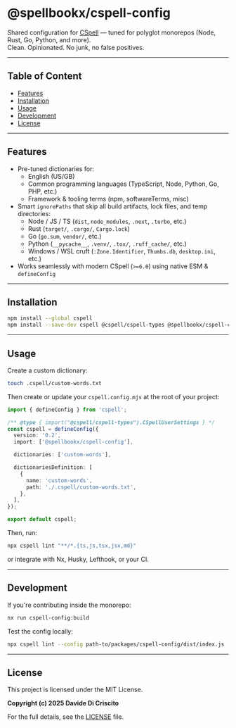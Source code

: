 # @spellbookx/cspell-config

Shared configuration for [CSpell](https://cspell.org) — tuned for polyglot monorepos (Node, Rust, Go, Python, and more).  
Clean. Opinionated. No junk, no false positives.

---

## Table of Content

- [Features](#features)
- [Installation](#installation)
- [Usage](#usage)
- [Development](#development)
- [License](#license)

---

## Features

- Pre-tuned dictionaries for:
  - English (US/GB)
  - Common programming languages (TypeScript, Node, Python, Go, PHP, etc.)
  - Framework & tooling terms (npm, softwareTerms, misc)
- Smart `ignorePaths` that skip all build artifacts, lock files, and temp directories:
  - Node / JS / TS (`dist`, `node_modules`, `.next`, `.turbo`, etc.)
  - Rust (`target/`, `.cargo/`, `Cargo.lock`)
  - Go (`go.sum`, `vendor/`, etc.)
  - Python (`__pycache__`, `.venv/`, `.tox/`, `.ruff_cache/`, etc.)
  - Windows / WSL cruft (`:Zone.Identifier`, `Thumbs.db`, `desktop.ini`, etc.)
- Works seamlessly with modern CSpell (`>=6.0`) using native ESM & `defineConfig`

---

## Installation

```bash
npm install --global cspell
npm install --save-dev cspell @cspell/cspell-types @spellbookx/cspell-config
```

---

## Usage

Create a custom dictionary:

```bash
touch .cspell/custom-words.txt
```

Then create or update your `cspell.config.mjs` at the root of your project:

```ts
import { defineConfig } from 'cspell';

/** @type { import("@cspell/cspell-types").CSpellUserSettings } */
const cspell = defineConfig({
  version: '0.2',
  import: ['@spellbookx/cspell-config'],

  dictionaries: ['custom-words'],

  dictionariesDefinition: [
    {
      name: 'custom-words',
      path: './.cspell/custom-words.txt',
    },
  ],
});

export default cspell;
```

Then, run:

```bash
npx cspell lint "**/*.{ts,js,tsx,jsx,md}"
```

or integrate with Nx, Husky, Lefthook, or your CI.

---

## Development

If you're contributing inside the monorepo:

```bash
nx run cspell-config:build
```

Test the config locally:

```bash
npx cspell lint --config path-to/packages/cspell-config/dist/index.js .
```

---

## License

This project is licensed under the MIT License.

**Copyright (c) 2025 Davide Di Criscito**

For the full details, see the [LICENSE](LICENSE) file.
